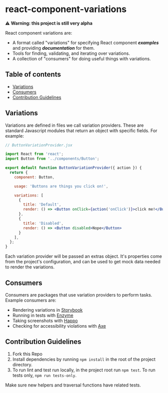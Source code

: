 # react-component-variations

⚠️ **Warning: this project is still very alpha**

React component variations are:
* A format called "variations" for specifying React component **_examples_** and providing **_documentation_** for them.
* Tools for finding, validating, and iterating over variations.
* A collection of "consumers" for doing useful things with variations.

## Table of contents

- [Variations](#variations)
- [Consumers](#consumers)
- [Contribution Guidelines](#contribution-guidelines)

## Variations

Variations are defined in files we call variation providers. These are standard Javascript modules that return an object with specific fields. For example:

```jsx
// ButtonVariationProvider.jsx

import React from 'react';
import Button from '../components/Button';

export default function ButtonVariationProvider({ action }) {
  return {
    component: Button,

    usage: 'Buttons are things you click on!',

    variations: [
      {
        title: 'Default',
        render: () => <Button onClick={action('onClick')}>click me!</Button>,
      },
      {
        title: 'Disabled',
        render: () => <Button disabled>Nope</Button>
      }
    ],
  };
}
```

Each variation provider will be passed an extras object. It's properties come from the project's configuration, and can be used to get mock data needed to render the variations.

## Consumers

Consumers are packages that use variation providers to perform tasks. Example consumers are:
* Rendering variations in [Storybook](https://storybook.js.org/)
* Running in tests with [Enzyme](https://github.com/airbnb/react-component-variations-consumer-enzyme)
* Taking screenshots with [Happo](https://happo.io/)
* Checking for accessibility violations with [Axe](https://www.deque.com/axe/)

## Contribution Guidelines

1. Fork this Repo
2. Install dependencies by running `npm install` in the root of the project directory.
3. To run lint and test run locally, in the project root run `npm test`. To run tests only, `npm run tests-only`.

Make sure new helpers and traversal functions have related tests.

